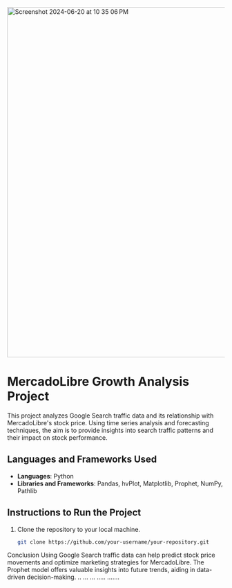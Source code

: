 

<img width="809" alt="Screenshot 2024-06-20 at 10 35 06 PM" src="https://github.com/Jvvne/MercadoLibre-Growth-Analysis/assets/148028363/b7d664d9-6857-42ad-b43c-fe4399ae9612">

# MercadoLibre Growth Analysis Project

This project analyzes Google Search traffic data and its relationship with MercadoLibre's stock price. Using time series analysis and forecasting techniques, the aim is to provide insights into search traffic patterns and their impact on stock performance.

## Languages and Frameworks Used
- **Languages**: Python
- **Libraries and Frameworks**: Pandas, hvPlot, Matplotlib, Prophet, NumPy, Pathlib

## Instructions to Run the Project
1. Clone the repository to your local machine.
   ```bash
   git clone https://github.com/your-username/your-repository.git
Conclusion
Using Google Search traffic data can help predict stock price movements and optimize marketing strategies for MercadoLibre. The Prophet model offers valuable insights into future trends, aiding in data-driven decision-making.
..
...
...
.....
.......
